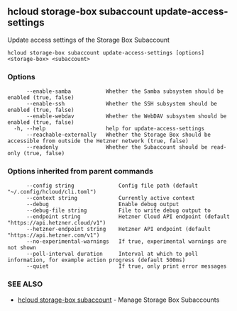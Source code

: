 ## hcloud storage-box subaccount update-access-settings

Update access settings of the Storage Box Subaccount

```
hcloud storage-box subaccount update-access-settings [options] <storage-box> <subaccount>
```

### Options

```
      --enable-samba           Whether the Samba subsystem should be enabled (true, false)
      --enable-ssh             Whether the SSH subsystem should be enabled (true, false)
      --enable-webdav          Whether the WebDAV subsystem should be enabled (true, false)
  -h, --help                   help for update-access-settings
      --reachable-externally   Whether the Storage Box should be accessible from outside the Hetzner network (true, false)
      --readonly               Whether the Subaccount should be read-only (true, false)
```

### Options inherited from parent commands

```
      --config string              Config file path (default "~/.config/hcloud/cli.toml")
      --context string             Currently active context
      --debug                      Enable debug output
      --debug-file string          File to write debug output to
      --endpoint string            Hetzner Cloud API endpoint (default "https://api.hetzner.cloud/v1")
      --hetzner-endpoint string    Hetzner API endpoint (default "https://api.hetzner.com/v1")
      --no-experimental-warnings   If true, experimental warnings are not shown
      --poll-interval duration     Interval at which to poll information, for example action progress (default 500ms)
      --quiet                      If true, only print error messages
```

### SEE ALSO

* [hcloud storage-box subaccount](hcloud_storage-box_subaccount.md)	 - Manage Storage Box Subaccounts
